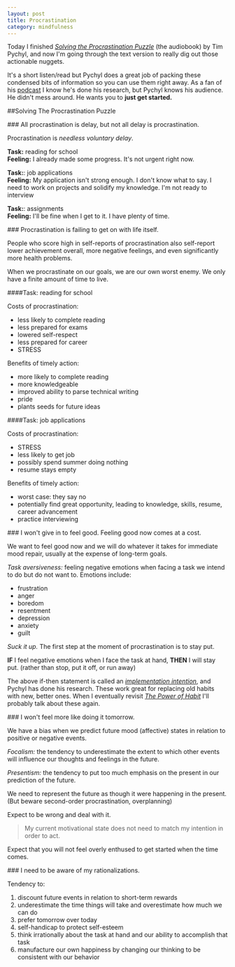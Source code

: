 ```yaml
---
layout: post
title: Procrastination
category: mindfulness
---
```


Today I finished [<i class="fa fa-book"></i> *Solving the Procrastination Puzzle*](http://www.amazon.com/Solving-Procrastination-Puzzle-Concise-Strategies/dp/B00JGAY5II/ref=tmm_aud_swatch_0?_encoding=UTF8&sr=8-1&qid=1427829996) (the audiobook) by Tim Pychyl, and now I'm going through the text version to really dig out those actionable nuggets. 

It's a short listen/read but Pychyl does a great job of packing these condensed bits of information so you can use them right away. As a fan of his [podcast]() I know he's done his research, but Pychyl knows his audience. He didn't mess around. He wants you to **just get started.**

##Solving The Procrastination Puzzle

###<i class="fa fa-star"></i> All procrastination is delay, but not all delay is procrastination.

Procrastination is *needless voluntary delay*.

**Task:** reading for school   
**Feeling:** I already made some progress. It's not urgent right now.

**Task:**: job applications  
**Feeling:** My application isn't strong enough. I don't know what to say. I need to work on projects and solidify my knowledge. I'm not ready to interview

**Task:**: assignments   
**Feeling:** I'll be fine when I get to it. I have plenty of time.

###<i class="fa fa-star"></i> Procrastination is failing to get on with life itself.

People who score high in self-reports of procrastination also self-report lower achievement overall, more negative feelings, and even significantly more health problems.

When we procrastinate on our goals, we are our own worst enemy. We only have a finite amount of time to live.

####Task: reading for school

Costs of procrastination:

- less likely to complete reading
- less prepared for exams
- lowered self-respect
- less prepared for career
- STRESS

Benefits of timely action:

- more likely to complete reading
- more knowledgeable
- improved ability to parse technical writing
- pride
- plants seeds for future ideas

####Task: job applications

Costs of procrastination:

- STRESS
- less likely to get job
- possibly spend summer doing nothing
- resume stays empty

Benefits of timely action:

- worst case: they say no
- potentially find great opportunity, leading to knowledge, skills, resume, career advancement
- practice interviewing

 

###<i class="fa fa-star"></i> I won't give in to feel good. Feeling good now comes at a cost.

We want to feel good now and we will do whatever it takes for immediate mood repair, usually at the expense of long-term goals.

*Task aversiveness:* feeling negative emotions when facing a task we intend to do but do not want to. Emotions include: 

- frustration
- anger
- boredom
- resentment
- depression
- anxiety
- guilt

*Suck it up.* The first step at the moment of procrastination is to stay put.

**IF** I feel negative emotions when I face the task at hand, **THEN** I will stay put. (rather than stop, put it off, or run away)

The above if-then statement is called an [*implementation intention*](https://www.psychologytoday.com/blog/dont-delay/201001/implementation-intentions-facilitate-action-control), and Pychyl has done his research. These work great for replacing old habits with new, better ones. When I eventually revisit [<i class="fa fa-book"></i> *The Power of Habit*](http://www.amazon.com/Power-Habit-What-Life-Business-ebook/dp/B0055PGUYU/ref=sr_1_1_twi_2_kin?ie=UTF8&qid=1427831871&sr=8-1&keywords=the+power+of+habit) I'll probably talk about these again.

 

###<i class="fa fa-star"></i> I won't feel more like doing it tomorrow.

We have a bias when we predict future mood (affective) states in relation to positive or negative events.

*Focalism:* the tendency to underestimate the extent to which other events will influence our thoughts and feelings in the future.

*Presentism:* the tendency to put too much emphasis on the present in our prediction of the future.

We need to represent the future as though it were happening in the present. (But beware second-order procrastination, overplanning)

Expect to be wrong and deal with it.

><i class="fa fa-quote-left"></i> My current motivational state does not need to match my intention in order to act. <i class="fa fa-quote-right"></i>

Expect that you will not feel overly enthused to get started when the time comes.

 

###<i class="fa fa-star"></i> I need to be aware of my rationalizations.

Tendency to:

1. discount future events in relation to short-term rewards
2. underestimate the time things will take and overestimate how much we can do
3. prefer tomorrow over today
4. self-handicap to protect self-esteem
5. think irrationally about the task at hand and our ability to accomplish that task
6. manufacture our own happiness by changing our thinking to be consistent with our behavior